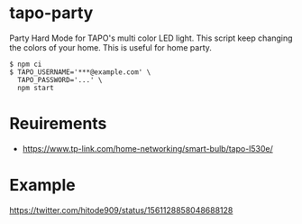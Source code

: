 # tapo-party

Party Hard Mode for TAPO's multi color LED light.
This script keep changing the colors of your home.
This is useful for home party.

```
$ npm ci
$ TAPO_USERNAME='***@example.com' \
  TAPO_PASSWORD='...' \
  npm start
```

# Reuirements
- https://www.tp-link.com/home-networking/smart-bulb/tapo-l530e/

# Example

https://twitter.com/hitode909/status/1561128858048688128